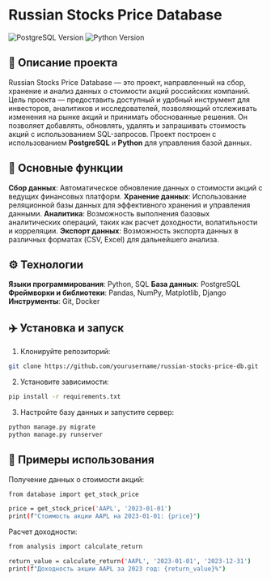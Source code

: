# Russian Stocks Price Database

![PostgreSQL Version](https://img.shields.io/badge/postgresql-17.4-blue)
![Python Version](https://img.shields.io/badge/python-3.8-blue)

## 📑 Описание проекта

Russian Stocks Price Database — это проект, направленный на сбор, хранение и анализ данных о стоимости акций российских компаний. Цель проекта — предоставить доступный и удобный инструмент для инвесторов, аналитиков и исследователей, позволяющий отслеживать изменения на рынке акций и принимать обоснованные решения. Он позволяет добавлять, обновлять, удалять и запрашивать стоимость акций с использованием SQL-запросов. Проект построен с использованием **PostgreSQL** и **Python** для управления базой данных.

## 🧰 Основные функции

**Сбор данных**: Автоматическое обновление данных о стоимости акций с ведущих финансовых платформ.
**Хранение данных**: Использование реляционной базы данных для эффективного хранения и управления данными.
**Аналитика**: Возможность выполнения базовых аналитических операций, таких как расчет доходности, волатильности и корреляции.
**Экспорт данных**: Возможность экспорта данных в различных форматах (CSV, Excel) для дальнейшего анализа.

## ⚙️ Технологии

**Языки программирования**: Python, SQL
**База данных**: PostgreSQL
**Фреймворки и библиотеки**: Pandas, NumPy, Matplotlib, Django
**Инструменты**: Git, Docker

## ✈️ Установка и запуск

1. Клонируйте репозиторий:

```bash
git clone https://github.com/yourusername/russian-stocks-price-db.git
```

2. Установите зависимости:

```bash
pip install -r requirements.txt
```

3. Настройте базу данных и запустите сервер:

```bash
python manage.py migrate
python manage.py runserver
```

## 🎰 Примеры использования

Получение данных о стоимости акций:

```bash
from database import get_stock_price

price = get_stock_price('AAPL', '2023-01-01')
print(f"Стоимость акции AAPL на 2023-01-01: {price}")
```

Расчет доходности:

```bash
from analysis import calculate_return

return_value = calculate_return('AAPL', '2023-01-01', '2023-12-31')
print(f"Доходность акции AAPL за 2023 год: {return_value}%")
```